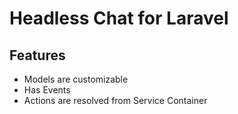 # Headless Chat for Laravel

## Features
 - Models are customizable 
 - Has Events
 - Actions are resolved from Service Container
